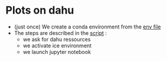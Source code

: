 # Plots on dahu

 - (just once) We create a conda environment from the [env file](https://github.com/auraoupa/plots_nextsim/blob/main/plots-on-dahu/environment.yml) 
 - The steps are described in the [script]() :
    - we ask for dahu ressources
    - we activate ice environment
    - we launch jupyter notebook 
